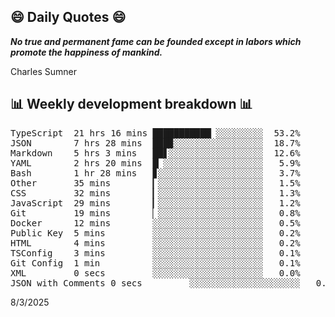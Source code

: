 ## 😄 Daily Quotes 😄

_**No true and permanent fame can be founded except in labors which promote the happiness of mankind.**_

Charles Sumner



## 📊 Weekly development breakdown 📊

<pre>TypeScript  21 hrs 16 mins ███████████▏░░░░░░░░░  53.2%
JSON        7 hrs 28 mins  ███▉░░░░░░░░░░░░░░░░░  18.7%
Markdown    5 hrs 3 mins   ██▋░░░░░░░░░░░░░░░░░░  12.6%
YAML        2 hrs 20 mins  █▏░░░░░░░░░░░░░░░░░░░   5.9%
Bash        1 hr 28 mins   ▊░░░░░░░░░░░░░░░░░░░░   3.7%
Other       35 mins        ▎░░░░░░░░░░░░░░░░░░░░   1.5%
CSS         32 mins        ▎░░░░░░░░░░░░░░░░░░░░   1.3%
JavaScript  29 mins        ▎░░░░░░░░░░░░░░░░░░░░   1.2%
Git         19 mins        ▏░░░░░░░░░░░░░░░░░░░░   0.8%
Docker      12 mins        ░░░░░░░░░░░░░░░░░░░░░   0.5%
Public Key  5 mins         ░░░░░░░░░░░░░░░░░░░░░   0.2%
HTML        4 mins         ░░░░░░░░░░░░░░░░░░░░░   0.2%
TSConfig    3 mins         ░░░░░░░░░░░░░░░░░░░░░   0.1%
Git Config  1 min          ░░░░░░░░░░░░░░░░░░░░░   0.1%
XML         0 secs         ░░░░░░░░░░░░░░░░░░░░░   0.0%
JSON with Comments 0 secs         ░░░░░░░░░░░░░░░░░░░░░   0.0%</pre>

8/3/2025